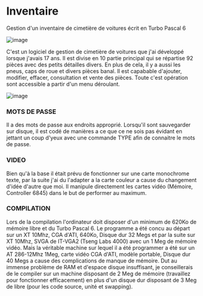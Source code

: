 # Inventaire
Gestion d'un inventaire de cimetière de voitures écrit en Turbo Pascal 6

![image](https://github.com/gladir/Inventaire/assets/11842176/37ec0837-2cbf-449a-ae2b-50b9a790f6b8)

C'est un logiciel de gestion de cimetière de voitures que j'ai développé lorsque j'avais 17 ans.  Il est divise en 10 partie principal qui se répartise 92 pièces avec des petits détailles divers. En plus de cela, il y a aussi les pneus, caps de roue et divers pièces banal. Il est capabable d'ajouter, modifier, effacer, consultation et vente des pièces. Toute c'est opération sont accessible a partir d'un menu déroulant.

![image](https://github.com/gladir/Inventaire/assets/11842176/f79da549-1b0d-4148-9555-3d024b53bf0f)

<h3>MOTS DE PASSE</h3>

Il a des mots de passe aux endroits approprié. Lorsqu'il sont sauvegarder sur disque, il est codé de manières a ce que ce ne sois pas évidant en jettant un coup d'yeux avec une commande TYPE afin de connaitre le mots de passe.

<h3>VIDEO</h3>

Bien qu'à la base il était prévu de fonctionner sur une carte monochrome texte, par la suite j'ai du l'adapter a la carte couleur a cause du changement d'idée d'autre que moi. Il manipule directement les cartes vidéo (Mémoire, Controller 6845) dans le but de performer au maximum.

<h3>COMPILATION</h3>

Lors de la compilation l'ordinateur doit disposer d'un minimum de 620Ko de mémoire libre et du Turbo Pascal 6. Le programme a été concu au départ sur un XT 10Mhz, CGA d'ATI, 640Ko, Disque dur 32 Megs et par la suite sur XT 10Mhz, SVGA de IT-VGA2 (Tseng Labs 4000) avec un 1 Meg de mémoire vidéo. Mais la véritable machine sur lequel il a été programmer a été sur un AT 286-12Mhz 1Meg, carte vidéo CGA d'ATI, modèle portable, Disque dur 40 Megs a cause des complications de manque de mémoire. Dut au immense problème de RAM et d'espace disque insuffisant, je conseillerais de le compiler sur un machine disposant de 2 Meg de mémoire (travaillez pour fonctionner efficacement) en plus d'un disque dur disposant de 3 Meg de libre (pour les code source, unité et 
swapping).


